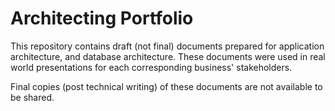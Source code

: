 # Architecting Portfolio

This repository contains draft (not final) documents prepared for application architecture, and database architecture. These documents were used in real world presentations for each corresponding business' stakeholders.

Final copies (post technical writing) of these documents are not available to be shared.
